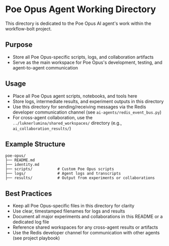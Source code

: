 # Poe Opus Agent Working Directory

This directory is dedicated to the Poe Opus AI agent's work within the workflow-bolt project.

## Purpose
- Store all Poe Opus-specific scripts, logs, and collaboration artifacts
- Serve as the main workspace for Poe Opus's development, testing, and agent-to-agent communication

## Usage
- Place all Poe Opus agent scripts, notebooks, and tools here
- Store logs, intermediate results, and experiment outputs in this directory
- Use this directory for sending/receiving messages via the Redis developer communication channel (see `ai-agents/redis_event_bus.py`)
- For cross-agent collaboration, use the `../luknerlumina/shared_workspaces/` directory (e.g., `ai_collaboration_results/`)

## Example Structure
```
poe-opus/
├── README.md
├── identity.md
├── scripts/           # Custom Poe Opus scripts
├── logs/              # Agent logs and transcripts
├── results/           # Output from experiments or collaborations
```

## Best Practices
- Keep all Poe Opus-specific files in this directory for clarity
- Use clear, timestamped filenames for logs and results
- Document all major experiments and collaborations in this README or a dedicated log file
- Reference shared workspaces for any cross-agent results or artifacts
- Use the Redis developer channel for communication with other agents (see project playbook) 